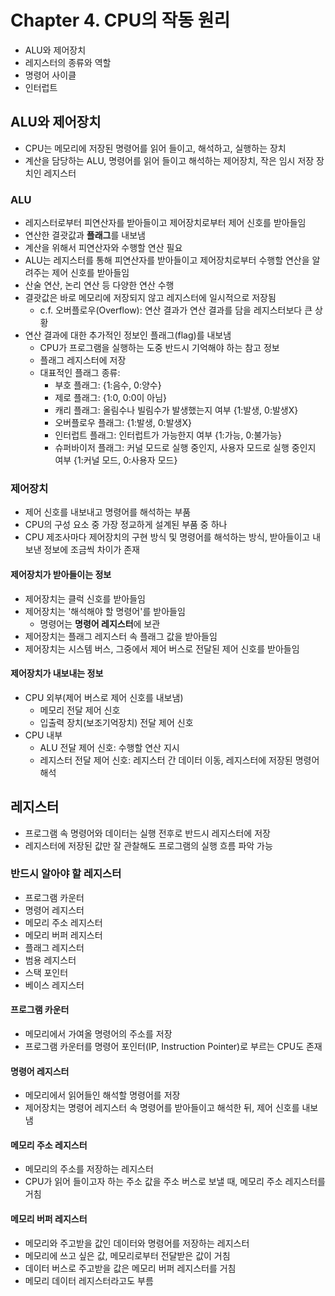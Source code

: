 # Chapter 4. CPU의 작동 원리

- ALU와 제어장치
- 레지스터의 종류와 역할
- 명령어 사이클
- 인터럽트


## ALU와 제어장치

- CPU는 메모리에 저장된 명령어를 읽어 들이고, 해석하고, 실행하는 장치
- 계산을 담당하는 ALU, 명령어를 읽어 들이고 해석하는 제어장치, 작은 임시 저장 장치인 레지스터

### ALU

- 레지스터로부터 피연산자를 받아들이고 제어장치로부터 제어 신호를 받아들임
- 연산한 결괏값과 **플래그**를 내보냄
- 계산을 위해서 피연산자와 수행할 연산 필요
- ALU는 레지스터를 통해 피연산자를 받아들이고 제어장치로부터 수행할 연산을 알려주는 제어 신호를 받아들임
- 산술 연산, 논리 연산 등 다양한 연산 수행
- 결괏값은 바로 메모리에 저장되지 않고 레지스터에 일시적으로 저장됨
  - c.f. 오버플로우(Overflow): 연산 결과가 연산 결과를 담을 레지스터보다 큰 상황
- 연산 결과에 대한 추가적인 정보인 플래그(flag)를 내보냄
  - CPU가 프로그램을 실행하는 도중 반드시 기억해야 하는 참고 정보
  - 플래그 레지스터에 저장
  - 대표적인 플래그 종류:
    - 부호 플래그: {1:음수, 0:양수}
    - 제로 플래그: {1:0, 0:0이 아님}
    - 캐리 플래그: 올림수나 빌림수가 발생했는지 여부 {1:발생, 0:발생X}
    - 오버플로우 플래그: {1:발생, 0:발생X}
    - 인터럽트 플래그: 인터럽트가 가능한지 여부 {1:가능, 0:불가능}
    - 슈퍼바이저 플래그: 커널 모드로 실행 중인지, 사용자 모드로 실행 중인지 여부 {1:커널 모드, 0:사용자 모드}

### 제어장치

- 제어 신호를 내보내고 명령어를 해석하는 부품
- CPU의 구성 요소 중 가장 정교하게 설계된 부품 중 하나
- CPU 제조사마다 제어장치의 구현 방식 및 명령어를 해석하는 방식, 받아들이고 내보낸 정보에 조금씩 차이가 존재

#### 제어장치가 받아들이는 정보

- 제어장치는 클럭 신호를 받아들임
- 제어장치는 '해석해야 할 명령어'를 받아들임
  - 명령어는 **명령어 레지스터**에 보관
- 제어장치는 플래그 레지스터 속 플래그 값을 받아들임
- 제어장치는 시스템 버스, 그중에서 제어 버스로 전달된 제어 신호를 받아들임

#### 제어장치가 내보내는 정보
- CPU 외부(제어 버스로 제어 신호를 내보냄)
  - 메모리 전달 제어 신호
  - 입출력 장치(보조기억장치) 전달 제어 신호
- CPU 내부
  - ALU 전달 제어 신호: 수행할 연산 지시
  - 레지스터 전달 제어 신호: 레지스터 간 데이터 이동, 레지스터에 저장된 명령어 해석


## 레지스터

- 프로그램 속 명령어와 데이터는 실행 전후로 반드시 레지스터에 저장
- 레지스터에 저장된 값만 잘 관찰해도 프로그램의 실행 흐름 파악 가능

### 반드시 알아야 할 레지스터

- 프로그램 카운터
- 명령어 레지스터
- 메모리 주소 레지스터
- 메모리 버퍼 레지스터
- 플래그 레지스터
- 범용 레지스터
- 스택 포인터
- 베이스 레지스터


#### 프로그램 카운터

- 메모리에서 가여올 명령어의 주소를 저장
- 프로그램 카운터를 명령어 포인터(IP, Instruction Pointer)로 부르는 CPU도 존재

#### 명령어 레지스터

- 메모리에서 읽어들인 해석할 명령어를 저장
- 제어장치는 명령어 레지스터 속 명령어를 받아들이고 해석한 뒤, 제어 신호를 내보냄

#### 메모리 주소 레지스터

- 메모리의 주소를 저장하는 레지스터
- CPU가 읽어 들이고자 하는 주소 값을 주소 버스로 보낼 때, 메모리 주소 레지스터를 거침

#### 메모리 버퍼 레지스터

- 메모리와 주고받을 값인 데이터와 명령어를 저장하는 레지스터
- 메모리에 쓰고 싶은 값, 메모리로부터 전달받은 값이 거침
- 데이터 버스로 주고받을 값은 메모리 버퍼 레지스터를 거침
- 메모리 데이터 레지스터라고도 부름